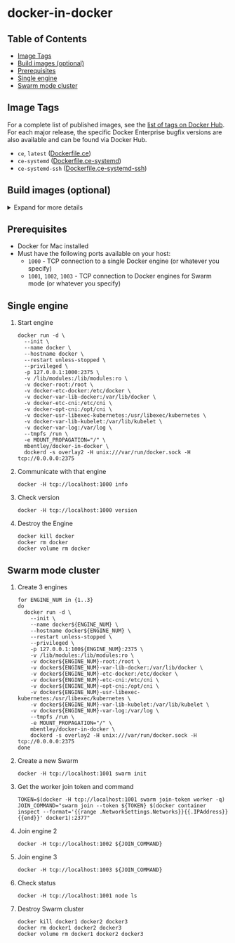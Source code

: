 # docker-in-docker

## Table of Contents

* [Image Tags](#image-tags)
* [Build images (optional)](#build-images-optional)
* [Prerequisites](#prerequisites)
* [Single engine](#single-engine)
* [Swarm mode cluster](#swarm-mode-cluster)

## Image Tags

For a complete list of published images, see the [list of tags on Docker Hub](https://hub.docker.com/r/mbentley/docker-in-docker/tags/).  For each major release, the specific Docker Enterprise bugfix versions are also available and can be found via Docker Hub.

* `ce`, `latest` ([Dockerfile.ce](./Dockerfile.ce))
* `ce-systemd` ([Dockerfile.ce-systemd](./Dockerfile.ce-systemd))
* `ce-systemd-ssh` ([Dockerfile.ce-systemd-ssh](./Dockerfile.ce-systemd-ssh))

## Build images (optional)

<details><summary>Expand for more details</summary><p>

The images are published to Docker Hub so you do not need to build them unless you want to,

* Docker CE (stable)

  ```
  docker build \
    -t mbentley/docker-in-docker:ce \
    -f Dockerfile.ce .
  ```

* Docker CE (with systemd)

  ```
  docker build \
    -t mbentley/docker-in-docker:ce-systemd \
    -f Dockerfile.ce-systemd .
  ```

* Docker CE (with systemd + ssh)

  ```
  docker build \
    -t mbentley/docker-in-docker:ce-systemd-ssh \
    -f Dockerfile.ce-systemd-ssh .
  ```

</p></details>

## Prerequisites

* Docker for Mac installed
* Must have the following ports available on your host:
  * `1000` - TCP connection to a single Docker engine (or whatever you specify)
  * `1001`, `1002`, `1003` - TCP connection to Docker engines for Swarm mode (or whatever you specify)

## Single engine

1. Start engine

    ```
    docker run -d \
      --init \
      --name docker \
      --hostname docker \
      --restart unless-stopped \
      --privileged \
      -p 127.0.0.1:1000:2375 \
      -v /lib/modules:/lib/modules:ro \
      -v docker-root:/root \
      -v docker-etc-docker:/etc/docker \
      -v docker-var-lib-docker:/var/lib/docker \
      -v docker-etc-cni:/etc/cni \
      -v docker-opt-cni:/opt/cni \
      -v docker-usr-libexec-kubernetes:/usr/libexec/kubernetes \
      -v docker-var-lib-kubelet:/var/lib/kubelet \
      -v docker-var-log:/var/log \
      --tmpfs /run \
      -e MOUNT_PROPAGATION="/" \
      mbentley/docker-in-docker \
      dockerd -s overlay2 -H unix:///var/run/docker.sock -H tcp://0.0.0.0:2375
    ```

1. Communicate with that engine

    ```
    docker -H tcp://localhost:1000 info
    ```

1. Check version

    ```
    docker -H tcp://localhost:1000 version
    ```

1. Destroy the Engine

    ```
    docker kill docker
    docker rm docker
    docker volume rm docker
    ```

## Swarm mode cluster

1. Create 3 engines

    ```
    for ENGINE_NUM in {1..3}
    do
      docker run -d \
        --init \
        --name docker${ENGINE_NUM} \
        --hostname docker${ENGINE_NUM} \
        --restart unless-stopped \
        --privileged \
        -p 127.0.0.1:100${ENGINE_NUM}:2375 \
        -v /lib/modules:/lib/modules:ro \
        -v docker${ENGINE_NUM}-root:/root \
        -v docker${ENGINE_NUM}-var-lib-docker:/var/lib/docker \
        -v docker${ENGINE_NUM}-etc-docker:/etc/docker \
        -v docker${ENGINE_NUM}-etc-cni:/etc/cni \
        -v docker${ENGINE_NUM}-opt-cni:/opt/cni \
        -v docker${ENGINE_NUM}-usr-libexec-kubernetes:/usr/libexec/kubernetes \
        -v docker${ENGINE_NUM}-var-lib-kubelet:/var/lib/kubelet \
        -v docker${ENGINE_NUM}-var-log:/var/log \
        --tmpfs /run \
        -e MOUNT_PROPAGATION="/" \
        mbentley/docker-in-docker \
        dockerd -s overlay2 -H unix:///var/run/docker.sock -H tcp://0.0.0.0:2375
    done
    ```

1. Create a new Swarm

    ```
    docker -H tcp://localhost:1001 swarm init
    ```

1. Get the worker join token and command

    ```
    TOKEN=$(docker -H tcp://localhost:1001 swarm join-token worker -q)
    JOIN_COMMAND="swarm join --token ${TOKEN} $(docker container inspect --format='{{range .NetworkSettings.Networks}}{{.IPAddress}}{{end}}' docker1):2377"
    ```

1. Join engine 2

    ```
    docker -H tcp://localhost:1002 ${JOIN_COMMAND}
    ```

1. Join engine 3

    ```
    docker -H tcp://localhost:1003 ${JOIN_COMMAND}
    ```

1. Check status

    ```
    docker -H tcp://localhost:1001 node ls
    ```

1. Destroy Swarm cluster

    ```
    docker kill docker1 docker2 docker3
    docker rm docker1 docker2 docker3
    docker volume rm docker1 docker2 docker3
    ```
